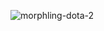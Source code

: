![morphling-dota-2](https://github.com/user-attachments/assets/df065dd1-6be8-4ed7-9411-0630782ee386)
